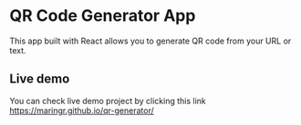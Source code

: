 # QR Code Generator App

This app built with React allows you to generate QR code from your URL or text.


## Live demo

You can check live demo project by clicking this link https://maringr.github.io/qr-generator/
